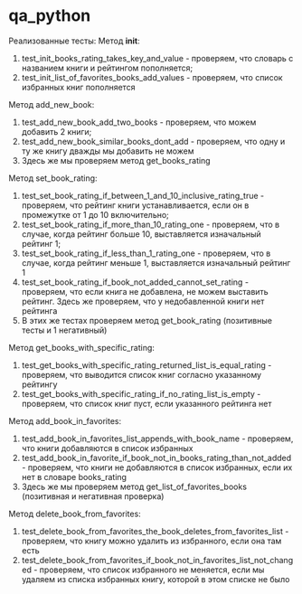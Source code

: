 # qa_python
Реализованные тесты:
Метод __init__:
1. test_init_books_rating_takes_key_and_value - проверяем, что словарь с названием книги и рейтингом пополняется;
2. test_init_list_of_favorites_books_add_values - проверяем, что список избранных книг пополняется

Метод add_new_book:
1. test_add_new_book_add_two_books - проверяем, что можем добавить 2 книги;
2. test_add_new_book_similar_books_dont_add - проверяем, что одну и ту же книгу дважды мы добавить не можем
3. Здесь же мы проверяем метод get_books_rating

Метод set_book_rating:
1. test_set_book_rating_if_between_1_and_10_inclusive_rating_true - проверяем, что рейтинг книги устанавливается, если он
    в промежутке от 1 до 10 включительно;
2. test_set_book_rating_if_more_than_10_rating_one - проверяем, что в случае, когда рейтинг больше 10, выставляется
    изначальный рейтинг 1;
3. test_set_book_rating_if_less_than_1_rating_one - проверяем, что в случае, когда рейтинг меньше 1, выставляется 
    изначальный рейтинг 1
4. test_set_book_rating_if_book_not_added_cannot_set_rating - проверяем, что если книга не добавлена, не можем выставить рейтинг.
    Здесь же проверяем, что у недобавленной книги нет рейтинга
5. В этих же тестах проверяем метод get_book_rating (позитивные тесты и 1 негативный)

Метод get_books_with_specific_rating:
1. test_get_books_with_specific_rating_returned_list_is_equal_rating - проверяем, что выводится список книг согласно указанному рейтингу
2. test_get_books_with_specific_rating_if_no_rating_list_is_empty - проверяем, что список книг пуст, если указанного рейтинга нет

Метод add_book_in_favorites:
1. test_add_book_in_favorites_list_appends_with_book_name - проверяем, что книги добавляются в список избранных
2. test_add_book_in_favorite_if_book_not_in_books_rating_than_not_added - проверяем, что книги не добавляются в список избранных, если их нет в словаре books_rating
3. Здесь же мы проверяем метод get_list_of_favorites_books (позитивная и негативная проверка)

Метод delete_book_from_favorites:
1. test_delete_book_from_favorites_the_book_deletes_from_favorites_list - проверяем, что книгу можно удалить из избранного, если она там есть
2. test_delete_book_from_favorites_if_book_not_in_favorites_list_not_changed - проверяем, что список избранного не меняется, если мы удаляем из списка избранных книгу, которой в этом списке не было


